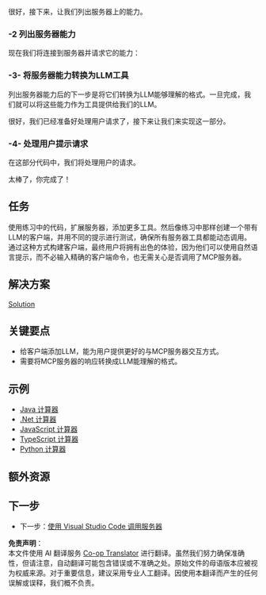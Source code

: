<!--
CO_OP_TRANSLATOR_METADATA:
{
  "original_hash": "bc3ae5af5973160abba9976cb5a4704c",
  "translation_date": "2025-06-13T11:26:39+00:00",
  "source_file": "03-GettingStarted/03-llm-client/README.md",
  "language_code": "zh"
}
-->
很好，接下来，让我们列出服务器上的能力。

### -2 列出服务器能力

现在我们将连接到服务器并请求它的能力：


### -3- 将服务器能力转换为LLM工具

列出服务器能力后的下一步是将它们转换为LLM能够理解的格式。一旦完成，我们就可以将这些能力作为工具提供给我们的LLM。


很好，我们已经准备好处理用户请求了，接下来让我们来实现这一部分。

### -4- 处理用户提示请求

在这部分代码中，我们将处理用户的请求。


太棒了，你完成了！

## 任务

使用练习中的代码，扩展服务器，添加更多工具。然后像练习中那样创建一个带有LLM的客户端，并用不同的提示进行测试，确保所有服务器工具都能动态调用。通过这种方式构建客户端，最终用户将拥有出色的体验，因为他们可以使用自然语言提示，而不必输入精确的客户端命令，也无需关心是否调用了MCP服务器。

## 解决方案

[Solution](/03-GettingStarted/03-llm-client/solution/README.md)

## 关键要点

- 给客户端添加LLM，能为用户提供更好的与MCP服务器交互方式。
- 需要将MCP服务器的响应转换成LLM能理解的格式。

## 示例

- [Java 计算器](../samples/java/calculator/README.md)
- [.Net 计算器](../../../../03-GettingStarted/samples/csharp)
- [JavaScript 计算器](../samples/javascript/README.md)
- [TypeScript 计算器](../samples/typescript/README.md)
- [Python 计算器](../../../../03-GettingStarted/samples/python)

## 额外资源

## 下一步

- 下一步：[使用 Visual Studio Code 调用服务器](/03-GettingStarted/04-vscode/README.md)

**免责声明**：  
本文件使用 AI 翻译服务 [Co-op Translator](https://github.com/Azure/co-op-translator) 进行翻译。虽然我们努力确保准确性，但请注意，自动翻译可能包含错误或不准确之处。原始文件的母语版本应被视为权威来源。对于重要信息，建议采用专业人工翻译。因使用本翻译而产生的任何误解或误释，我们概不负责。